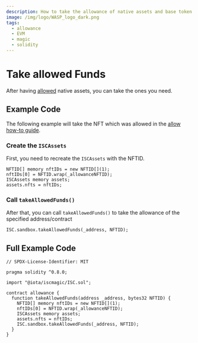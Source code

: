 ```yaml
---
description: How to take the allowance of native assets and base token
image: /img/logo/WASP_logo_dark.png
tags:
  - allowance
  - EVM
  - magic
  - solidity
---
```


# Take allowed Funds

After having [allowed](./allow.md) native assets, you can take the ones you need.

## Example Code

The following example will take the NFT which was allowed in the [allow how-to guide](./allow.md).

### Create the `ISCAssets`

First, you need to recreate the `ISCAssets` with the NFTID.

```solidity
NFTID[] memory nftIDs = new NFTID[](1);
nftIDs[0] = NFTID.wrap(_allowanceNFTID);
ISCAssets memory assets;
assets.nfts = nftIDs;
```

### Call `takeAllowedFunds()`

After that, you can call `takeAllowedFunds()` to take the allowance of the specified address/contract

```solidity
ISC.sandbox.takeAllowedFunds(_address, NFTID);
```

## Full Example Code

```solidity
// SPDX-License-Identifier: MIT

pragma solidity ^0.8.0;

import "@iota/iscmagic/ISC.sol";

contract allowance {
  function takeAllowedFunds(address _address, bytes32 NFTID) {
    NFTID[] memory nftIDs = new NFTID[](1);
    nftIDs[0] = NFTID.wrap(_allowanceNFTID);
    ISCAssets memory assets;
    assets.nfts = nftIDs;
    ISC.sandbox.takeAllowedFunds(_address, NFTID);
  }
}
```
